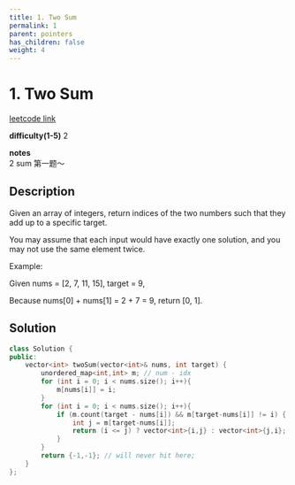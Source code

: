 ```yaml
---
title: 1. Two Sum
permalink: 1
parent: pointers
has_children: false
weight: 4
---
```

# 1. Two Sum
[leetcode link](https://leetcode.com/problems/two-sum/)

**difficulty(1-5)** 
2

**notes**   
2 sum 第一题～

## Description
Given an array of integers, return indices of the two numbers such that they add up to a specific target.

You may assume that each input would have exactly one solution, and you may not use the same element twice.

Example:

Given nums = [2, 7, 11, 15], target = 9,

Because nums[0] + nums[1] = 2 + 7 = 9,
return [0, 1].

## Solution
```c++
class Solution {
public:
    vector<int> twoSum(vector<int>& nums, int target) {
        unordered_map<int,int> m; // num - idx
        for (int i = 0; i < nums.size(); i++){
            m[nums[i]] = i;
        }
        for (int i = 0; i < nums.size(); i++){
            if (m.count(target - nums[i]) && m[target-nums[i]] != i) {
                int j = m[target-nums[i]];
                return (i <= j) ? vector<int>{i,j} : vector<int>{j,i};
            }
        }
        return {-1,-1}; // will never hit here;
    }
};
```

<!-- 
Default label
{: .label }

Blue label
{: .label .label-blue }

Stable
{: .label .label-green }

New release
{: .label .label-purple }

Coming soon
{: .label .label-yellow }

Deprecated
{: .label .label-red } -->
